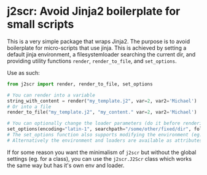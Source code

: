 # j2scr: Avoid Jinja2 boilerplate for small scripts
This is a very simple package that wraps Jinja2.
The purpose is to avoid boilerplate for micro-scripts that use jinja.
This is achieved by setting a default jinja environment, a filesystemloader searching the
current dir, and providing utility functions `render`, `render_to_file`, and `set_options`.

Use as such:

```python
from j2scr import render, render_to_file, set_options

# You can render into a variable
string_with_content = render("my_template.j2", var=2, var2='Michael')
# Or into a file
render_to_file("my_template.j2", "my_content." var=2, var2='Michael')

# You can optionally change the loader parameters (do it before rendering, of course):
set_options(encoding="latin-1", searchpath="/some/other/fixed/dir", followlinks=True)
# The set_options function also supports modifying the environment (eg. filters or newline_sequence)
# Alternatively the environment and loaders are available as attributes.
```

If for some reason you want the minimalism of `j2scr` but without the global settings (eg. for a
class), you can use the `j2scr.J2Scr` class which works the same way but has it's own env and loader.
